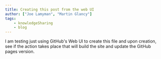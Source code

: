 ```yaml
---
title: Creating this post from the web UI
author: ["Joe Lamyman", "Martin Glancy"]
tags: 
    - knowledgeSharing
    - blog
---
```


I am testing just using GitHub's Web UI to create this file and upon creation, see if the action takes place that will build the site and update the GitHub pages version.
